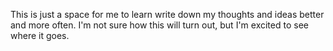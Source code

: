 This is just a space for me to learn write down my thoughts and ideas better and more often.
I'm not sure how this will turn out, but I'm excited to see where it goes.

